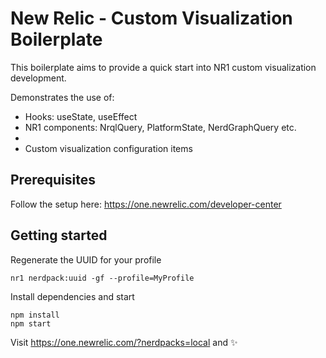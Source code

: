 # New Relic - Custom Visualization Boilerplate

This boilerplate aims to provide a quick start into NR1 custom visualization development.

Demonstrates the use of:
- Hooks: useState, useEffect
- NR1 components: NrqlQuery, PlatformState, NerdGraphQuery etc.
- 
- Custom visualization configuration items

## Prerequisites
Follow the setup here:
https://one.newrelic.com/developer-center

## Getting started
Regenerate the UUID for your profile
```
nr1 nerdpack:uuid -gf --profile=MyProfile
```

Install dependencies and start
```
npm install
npm start
```

Visit https://one.newrelic.com/?nerdpacks=local and :sparkles: